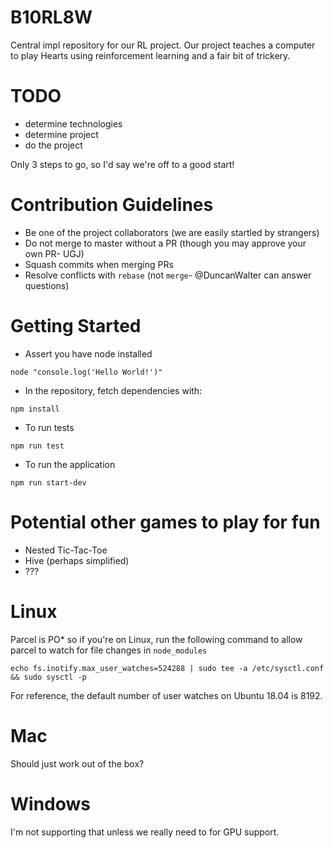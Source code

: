 # B10RL8W

Central impl repository for our RL project. Our project teaches a computer to play Hearts using reinforcement learning and a fair bit of trickery.

# TODO

- determine technologies
- determine project
- do the project

Only 3 steps to go, so I'd say we're off to a good start!

# Contribution Guidelines

- Be one of the project collaborators (we are easily startled by strangers)
- Do not merge to master without a PR (though you may approve your own PR- UGJ)
- Squash commits when merging PRs
- Resolve conflicts with `rebase` (not `merge`- @DuncanWalter can answer questions)

# Getting Started

- Assert you have node installed

```
node "console.log('Hello World!')"
```

- In the repository, fetch dependencies with:

```
npm install
```

- To run tests

```
npm run test
```

- To run the application

```
npm run start-dev
```

# Potential other games to play for fun

- Nested Tic-Tac-Toe
- Hive (perhaps simplified)
- ???

# Linux

Parcel is PO\* so if you're on Linux, run the following command to allow parcel to watch for file changes in `node_modules`

```
echo fs.inotify.max_user_watches=524288 | sudo tee -a /etc/sysctl.conf && sudo sysctl -p
```

For reference, the default number of user watches on Ubuntu 18.04 is 8192.

# Mac

Should just work out of the box?

# Windows

I'm not supporting that unless we really need to for GPU support.

